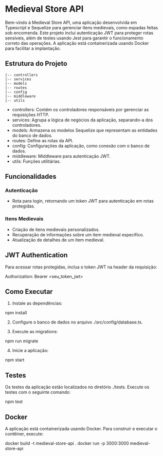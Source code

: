 # Medieval Store API

Bem-vindo à Medieval Store API, uma aplicação desenvolvida em Typescript e Sequelize para gerenciar itens medievais, como espadas feitas sob encomenda. Este projeto inclui autenticação JWT para proteger rotas sensíveis, além de testes usando Jest para garantir o funcionamento correto das operações. A aplicação está containerizada usando Docker para facilitar a implantação.

## Estrutura do Projeto

```./src
|-- controllers
|-- services
|-- models
|-- routes
|-- config
|-- middleware
|-- utils
```

- controllers: Contém os controladores responsáveis por gerenciar as requisições HTTP.
- services: Agrupa a lógica de negócios da aplicação, separando-a dos controladores.
- models: Armazena os modelos Sequelize que representam as entidades do banco de dados.
- routes: Define as rotas da API.
- config: Configurações da aplicação, como conexão com o banco de dados.
- middleware: Middleware para autenticação JWT.
- utils: Funções utilitárias.

## Funcionalidades

### Autenticação

- Rota para login, retornando um token JWT para autenticação em rotas protegidas.

### Itens Medievais

- Criação de itens medievais personalizados.
- Recuperação de informações sobre um item medieval específico.
- Atualização de detalhes de um item medieval.

## JWT Authentication

Para acessar rotas protegidas, inclua o token JWT na header da requisição:

Authorization: Bearer <seu_token_jwt>

## Como Executar

1. Instale as dependências:

npm install

2. Configure o banco de dados no arquivo ./src/config/database.ts.

3. Execute as migrations:

npm run migrate

4. Inicie a aplicação:

npm start

## Testes

Os testes da aplicação estão localizados no diretório ./tests. Execute os testes com o seguinte comando:

npm test

## Docker

A aplicação está containerizada usando Docker. Para construir e executar o contêiner, execute:

docker build -t medieval-store-api .
docker run -p 3000:3000 medieval-store-api
